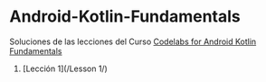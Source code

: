 # Android-Kotlin-Fundamentals

Soluciones de las lecciones del Curso [Codelabs for Android Kotlin Fundamentals](https://developer.android.com/courses/kotlin-android-fundamentals/toc)  

1. [Lección 1](/Lesson 1/)
